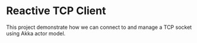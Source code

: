 # Reactive TCP Client

This project demonstrate how we can connect to and manage a TCP socket using Akka actor model.
